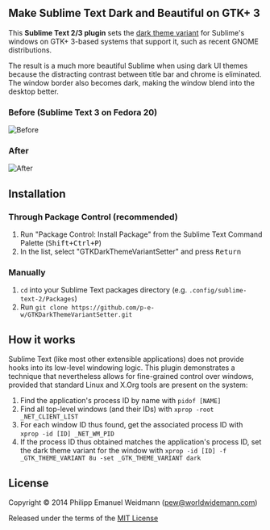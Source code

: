 ## Make Sublime Text Dark and Beautiful on GTK+ 3

This **Sublime Text 2/3 plugin** sets the [dark theme variant](https://developer.gnome.org/gtk3/3.0/GtkSettings.html#GtkSettings--gtk-application-prefer-dark-theme) for Sublime's windows on GTK+ 3-based systems that support it, such as recent GNOME distributions.

The result is a much more beautiful Sublime when using dark UI themes because the distracting contrast between title bar and chrome is eliminated. The window border also becomes dark, making the window blend into the desktop better.

### Before (Sublime Text 3 on Fedora 20)

![Before](https://raw.githubusercontent.com/p-e-w/GTKDarkThemeVariantSetter/images/before.png)

### After

![After](https://raw.githubusercontent.com/p-e-w/GTKDarkThemeVariantSetter/images/after.png)

## Installation

### Through Package Control (recommended)

1. Run "Package Control: Install Package" from the Sublime Text Command Palette (<kbd>Shift+Ctrl+P</kbd>)
2. In the list, select "GTKDarkThemeVariantSetter" and press <kbd>Return</kbd>

### Manually

1. `cd` into your Sublime Text packages directory (e.g. `.config/sublime-text-2/Packages`)
2. Run `git clone https://github.com/p-e-w/GTKDarkThemeVariantSetter.git`

## How it works

Sublime Text (like most other extensible applications) does not provide hooks into its low-level windowing logic. This plugin demonstrates a technique that nevertheless allows for fine-grained control over windows, provided that standard Linux and X.Org tools are present on the system:

1. Find the application's process ID by name with `pidof [NAME]`
2. Find all top-level windows (and their IDs) with `xprop -root _NET_CLIENT_LIST`
3. For each window ID thus found, get the associated process ID with `xprop -id [ID] _NET_WM_PID`
4. If the process ID thus obtained matches the application's process ID, set the dark theme variant for the window with `xprop -id [ID] -f _GTK_THEME_VARIANT 8u -set _GTK_THEME_VARIANT dark`

## License

Copyright © 2014 Philipp Emanuel Weidmann (<pew@worldwidemann.com>)

Released under the terms of the [MIT License](http://opensource.org/licenses/MIT)
